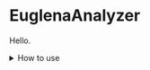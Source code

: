 # **EuglenaAnalyzer**

Hello.

<details><summary>How to use</summary>

```py
print('Hello World')
```
</details>
